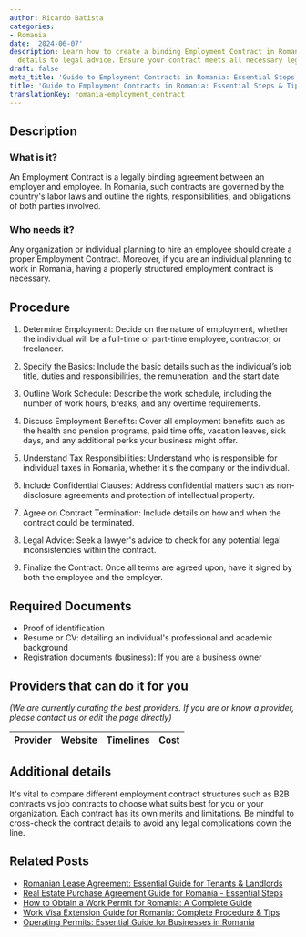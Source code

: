```yaml
---
author: Ricardo Batista
categories:
- Romania
date: '2024-06-07'
description: Learn how to create a binding Employment Contract in Romania, from job
  details to legal advice. Ensure your contract meets all necessary legal requirements.
draft: false
meta_title: 'Guide to Employment Contracts in Romania: Essential Steps & Tips'
title: 'Guide to Employment Contracts in Romania: Essential Steps & Tips'
translationKey: romania-employment_contract
---
```


## Description
### What is it?
An Employment Contract is a legally binding agreement between an employer and employee. In Romania, such contracts are governed by the country's labor laws and outline the rights, responsibilities, and obligations of both parties involved.

### Who needs it?
Any organization or individual planning to hire an employee should create a proper Employment Contract. Moreover, if you are an individual planning to work in Romania, having a properly structured employment contract is necessary.

## Procedure 

1. Determine Employment: Decide on the nature of employment, whether the individual will be a full-time or part-time employee, contractor, or freelancer.

2. Specify the Basics: Include the basic details such as the individual’s job title, duties and responsibilities, the remuneration, and the start date.

3. Outline Work Schedule: Describe the work schedule, including the number of work hours, breaks, and any overtime requirements.

4. Discuss Employment Benefits: Cover all employment benefits such as the health and pension programs, paid time offs, vacation leaves, sick days, and any additional perks your business might offer.

5. Understand Tax Responsibilities: Understand who is responsible for individual taxes in Romania, whether it's the company or the individual.

6. Include Confidential Clauses: Address confidential matters such as non-disclosure agreements and protection of intellectual property.

7. Agree on Contract Termination: Include details on how and when the contract could be terminated.

8. Legal Advice: Seek a lawyer's advice to check for any potential legal inconsistencies within the contract.

9. Finalize the Contract: Once all terms are agreed upon, have it signed by both the employee and the employer.

## Required Documents
- Proof of identification 
- Resume or CV: detailing an individual's professional and academic background
- Registration documents (business): If you are a business owner

## Providers that can do it for you

_(We are currently curating the best providers. If you are or know a provider, please contact us or edit the page directly)_

| Provider        |     Website     |     Timelines    |       Cost      |
| :-------------: | :-------------: |  :-------------: | :-------------: |

## Additional details
It's vital to compare different employment contract structures such as B2B contracts vs job contracts to choose what suits best for you or your organization. Each contract has its own merits and limitations. Be mindful to cross-check the contract details to avoid any legal complications down the line.
## Related Posts

- [Romanian Lease Agreement: Essential Guide for Tenants & Landlords](https://tramitit.com/guides/romania/lease_agreement/)
- [Real Estate Purchase Agreement Guide for Romania - Essential Steps](https://tramitit.com/guides/romania/real_estate_purchase_agreement/)
- [How to Obtain a Work Permit for Romania: A Complete Guide](https://tramitit.com/guides/romania/work_permit_application_for_expats/)
- [Work Visa Extension Guide for Romania: Complete Procedure & Tips](https://tramitit.com/guides/romania/work_visa_extension/)
- [Operating Permits: Essential Guide for Businesses in Romania](https://tramitit.com/guides/romania/operating_permit_for_companies/)
